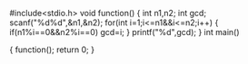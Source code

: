 #include<stdio.h>
void function()
{
    int n1,n2;
    int gcd;
    scanf("%d%d",&n1,&n2);
    for(int i=1;i<=n1&&i<=n2;i++)
    {
        if(n1%i==0&&n2%i==0)
        gcd=i;
    }
    printf("%d",gcd);
}
int main()


{
    function();
    return 0;
}

